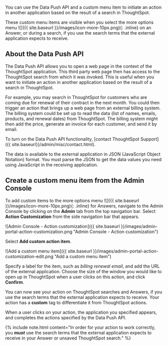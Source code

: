 You can use the Data Push API and a custom menu item to initiate an action in another application based on the result of a search in ThoughtSpot.

These custom menu items are visible when you select the more options menu ![]({{ site.baseurl }}/images/icon-more-10px.png){: .inline} on an Answer, or during a search, if you use the search terms that the external application expects to receive.

## About the Data Push API
The Data Push API allows you to open a web page in the context of the ThoughtSpot application. This third party web page then has access to the ThoughtSpot search from which it was invoked. This is useful when you want to initiate an action in another application based on the result of a search in ThoughtSpot.

For example, you may search in ThoughtSpot for customers who are coming due for renewal of their contract in the next month. You could then trigger an action that brings up a web page from an external billing system. The billing system could be set up to read the data (list of names, emails, products, and renewal dates) from ThoughtSpot. The billing system might then add the price, generate an invoice for each customer, and send it by email.

To turn on the Data Push API functionality, [contact ThoughtSpot Support]({{ site.baseurl}}/admin/misc/contact.html).

The data is available to the external application in JSON (JavaScript Object Notation) format. You must parse the JSON to get the data values you need using JavaScript in the receiving application.

## Create a custom menu item from the Admin Console
To add custom items to the more options menu ![]({{ site.baseurl }}/images/icon-more-10px.png){: .inline} for Answers, navigate to the Admin Console by clicking on the **Admin** tab from the top navigation bar. Select **Action Customization** from the side navigation bar that appears.

![Admin Console - Action customization]({{ site.baseurl }}/images/admin-portal-action-customization.png "Admin Console - Action customization")

Select **Add custom action item**.

![Add a custom menu item]({{ site.baseurl }}/images/admin-portal-action-customization-edit.png "Add a custom menu item")

Specify a label for the item, such as *billing renewal email*, and add the URL of the external application. Choose the size of the window you would like to open up in ThoughtSpot when a user clicks on this action, and click **Confirm**.

You can now see your action on ThoughtSpot searches and Answers, if you use the search terms that the external application expects to receive. Your action has a **custom** tag to differentiate it from ThoughtSpot actions.

When a user clicks on your action, the application you specified appears, and completes the actions specified by the Data Push API.

{% include note.html content="In order for your action to work correctly, you <strong><em>must</em></strong> use the search terms that the external application expects to receive in your Answer or unsaved ThoughtSpot search." %}
